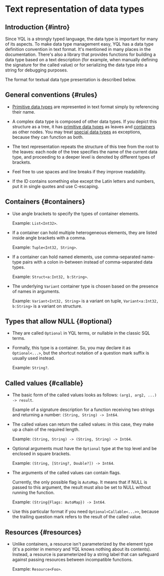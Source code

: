 # Text representation of data types

## Introduction {#intro}

Since YQL is a strongly typed language, the data type is important for many of its aspects. To make data type management easy, YQL has a data type definition convention in text format. It's mentioned in many places in the documentation. There's also a library that provides functions for building a data type based on a text description (for example, when manually defining the signature for the called value) or for serializing the data type into a string for debugging purposes.

<!--Functions for working with data types [are described in the article](../../builtins/types.md).-->
The format for textual data type presentation is described below.

## General conventions {#rules}

* [Primitive data types](../primitive.md) are represented in text format simply by referencing their name.

* A complex data type is composed of other data types. If you depict this structure as a tree, it has [primitive data types](../primitive.md) as leaves and [containers](../containers.md) as other nodes. You may treat [special data types](../special.md) as exceptions, because they can function as both.

* The text representation repeats the structure of this tree from the root to the leaves: each node of the tree specifies the name of the current data type, and proceeding to a deeper level is denoted by different types of brackets.

* Feel free to use spaces and line breaks if they improve readability.

* If the ID contains something else except the Latin letters and numbers, put it in single quotes and use C-escaping.

## Containers {#containers}

* Use angle brackets to specify the types of container elements.

   Example: `List<Int32>`.

* If a container can hold multiple heterogeneous elements, they are listed inside angle brackets with a comma.

   Example: `Tuple<Int32, String>`.

* If a container can hold named elements, use comma-separated name-type pairs with a colon in-between instead of comma-separated data types.

   Example: `Struct<a:Int32, b:String>`.

* The underlying `Variant` container type is chosen based on the presence of names in arguments.

   Example: `Variant<Int32, String>` is a variant on tuple, `Variant<a:Int32, b:String>` is a variant on structure.

## Types that allow NULL {#optional}

* They are called `Optional` in YQL terms, or nullable in the classic SQL terms.

* Formally, this type is a container. So, you may declare it as `Optional<...>`, but the shortcut notation of a question mark suffix is usually used instead.

   Example: `String?`.

## Called values {#callable}

* The basic form of the called values looks as follows: `(arg1, arg2, ...) -> result`.

   Example of a signature description for a function receiving two strings and returning a number: `(String, String) -> Int64`.

* The called values can return the called values: in this case, they make up a chain of the required length.

   Example: `(String, String) -> (String, String) -> Int64`.

* Optional arguments must have the `Optional` type at the top level and be enclosed in square brackets.

   Example: `(String, [String?, Double?]) -> Int64`.

* The arguments of the called values can contain flags.

   Currently, the only possible flag is `AutoMap`. It means that if NULL is passed to this argument, the result must also be set to NULL without running the function.

   Example: `(String{Flags: AutoMap}) -> Int64`.

* Use this particular format if you need `Optional<Callable<...>>`, because the trailing question mark refers to the result of the called value.

## Resources {#resources}

* Unlike containers, a resource isn't parameterized by the element type (it's a pointer in memory and YQL knows nothing about its contents). Instead, a resource is parameterized by a string label that can safeguard against passing resources between incompatible functions.

   Example: `Resource<Foo>`.
